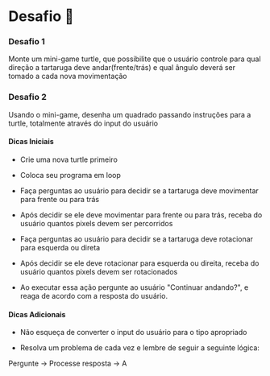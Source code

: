 # Desafio 🥇

### Desafio 1 

Monte um mini-game turtle, que possibilite que o usuário controle para qual direção a tartaruga deve andar(frente/trás) e qual ângulo deverá ser tomado a cada nova movimentação

### Desafio 2 

Usando o mini-game, desenha um quadrado passando instruções para a turtle, totalmente através do input do usuário

#### Dicas Iniciais

* Crie uma nova turtle primeiro

* Coloca seu programa em loop 

* Faça perguntas ao usuário para decidir se a tartaruga deve movimentar para frente ou para trás

* Após decidir se ele deve movimentar para frente ou para trás, receba do usuário quantos pixels devem ser percorridos

* Faça perguntas ao usuário para decidir se a tartaruga deve rotacionar para esquerda ou direta

* Após decidir se ele deve rotacionar para esquerda ou direita, receba do usuário quantos pixels devem ser rotacionados

* Ao executar essa ação pergunte ao usuário "Continuar andando?", e reaga de acordo com a resposta do usuário.

#### Dicas Adicionais

* Não esqueça de converter o input do usuário para o tipo apropriado

* Resolva um problema de cada vez e lembre de seguir a seguinte lógica: 

Pergunte -> Processe resposta -> A